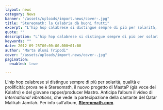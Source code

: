 ```yaml
---
layout: news
category: News
banner: "/assets/uploads/import.news/cover-.jpg"
title: "Stereomath: la Calabria dà buoni frutti"
excerpt: "L’hip hop calabrese si distingue sempre di più per solarità, qualità e prolificità: prova ne è Stereomath, il nuovo progetto di MastaP (già voce dei Kalafro) e del giovane rapper/producer Mastro. Anticipa l’album il video di International vibrations, che vede la partecipazione della cantante del Qatar Malikah Jamilah. Per info sull’album, Stereomath.com.  "
quote: ""
description: "L’hip hop calabrese si distingue sempre di più per solarità, qualità e prolificità: prova ne è Stereomath, il nuovo progetto di MastaP (già voce dei Kalafro) e del giovane rapper/producer Mastro. Anticipa l’album il video di International vibrations, che vede la partecipazione della cantante del Qatar Malikah Jamilah. Per info sull’album, Stereomath.com.  "
keywords: ""
date: 2012-09-25T00:00:00.000+01:00
author: "Marta Blumi Tripodi"
cover: "/assets/uploads/import.news/cover-.jpg"
pagination:
  enabled: true

---
```


L’hip hop calabrese si distingue sempre di più per solarità, qualità e prolificità: prova ne è Stereomath, il nuovo progetto di MastaP (già voce dei Kalafro) e del giovane rapper/producer Mastro. Anticipa l’album il video di _International vibrations_, che vede la partecipazione della cantante del Qatar Malikah Jamilah. Per info sull’album, [**Stereomath.com**](http://www.stereomath.com "http://www.stereomath.com").

  